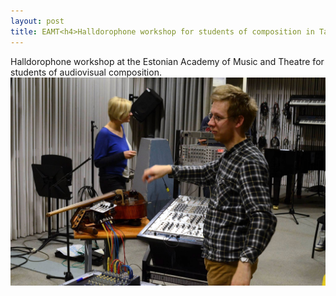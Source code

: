 ```yaml
---
layout: post
title: EAMT<h4>Halldorophone workshop for students of composition in Tallinn</h4>
---
```

Halldorophone workshop at the Estonian Academy of Music and Theatre for students of audiovisual composition.  
![Tallinn](/public/img/eamt.jpg)
